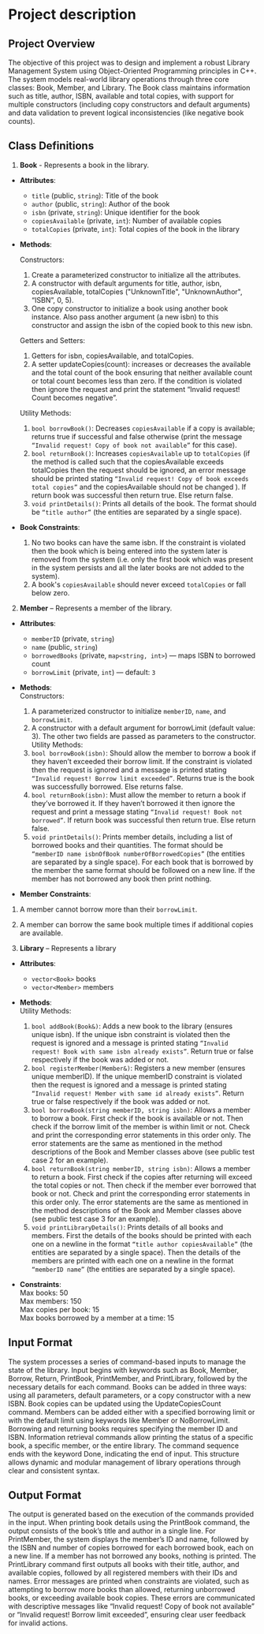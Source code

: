 # Project description

## Project Overview
The objective of this project was to design and implement a robust Library Management System using Object-Oriented Programming principles in C++.
The system models real-world library operations through three core classes: Book, Member, and Library. The Book class maintains information such as title, author, ISBN, available and total copies, with support for multiple constructors (including copy constructors and default arguments) and data validation to prevent logical inconsistencies (like negative book counts).
## Class Definitions
1.   **Book** - Represents a book in the library.
 - **Attributes**:
   - `title` (public, `string`): Title of the book
   - `author` (public, `string`): Author of the book
   - `isbn` (private, `string`): Unique identifier for the book
   - `copiesAvailable` (private, `int`): Number of available copies
   - `totalCopies` (private, `int`): Total copies of the book in the library
- **Methods**:
    
  Constructors:  
  1. Create a parameterized constructor to initialize all the attributes.  
  2. A constructor with default arguments for title, author, isbn, copiesAvailable, totalCopies ("UnknownTitle", "UnknownAuthor", “ISBN”, 0, 5).  
  3. One copy constructor to initialize a book using another book instance. Also pass another argument (a new isbn) to this constructor and assign the isbn of the copied book to this new isbn.
      
  Getters and Setters:  
  1. Getters for isbn, copiesAvailable, and totalCopies.
  2. A setter updateCopies(count): increases or decreases the available and the total count of the book ensuring that neither available count or total count becomes less than zero. If the condition is violated then ignore the request and print the statement “Invalid request! Count becomes negative”.
     
  Utility Methods:  
  1. `bool borrowBook()`: Decreases `copiesAvailable` if a copy is available; returns true if successful and false otherwise (print the message `“Invalid request! Copy of book not available”` for this case).
  2. `bool returnBook()`: Increases `copiesAvailable` up to `totalCopies` (if the method is called such that the copiesAvailable exceeds totalCopies then the request should be ignored, an error message should be printed stating `“Invalid request! Copy of book exceeds total copies”` and the copiesAvailable should not be changed ). If return book was successful then return true. Else return false.
  3. `void printDetails()`: Prints all details of the book. The format should be  `“title author”` (the entities are separated by a single space).
     
- **Book Constraints**:
  1. No two books can have the same isbn. If the constraint is violated then the book which is being entered into the system later is removed from the system (i.e. only the first book which was present in the system persists and all the later books are not added to the system).
  2. A book's `copiesAvailable` should never exceed `totalCopies` or fall below zero.
 
2. **Member** – Represents a member of the library.
 - **Attributes**:  
   - `memberID` (private, `string`)
   - `name` (public, `string`)
   - `borrowedBooks` (private, `map<string, int>`) — maps ISBN to borrowed count
   - `borrowLimit` (private, `int`) — default: `3`
 	
- **Methods**:  
  Constructors:
  1. A parameterized constructor to initialize `memberID`, `name`, and `borrowLimit`.
  2. A constructor with a default argument for borrowLimit (default value: 3). The other two fields are passed as parameters to the constructor.  
  Utility Methods:  
  1. `bool borrowBook(isbn)`: Should allow the member to borrow a book if they haven’t exceeded their borrow limit. If the constraint is violated then the request is ignored and a message is printed stating `“Invalid request! Borrow limit exceeded”`. Returns true is the book was successfully borrowed. Else returns false.
  2. `bool returnBook(isbn)`: Must allow the member to return a book if they’ve borrowed it. If they haven’t borrowed it then ignore the request and print a message stating `“Invalid request! Book not borrowed”`. If return book was successful then return true. Else return false.
  3. `void printDetails()`: Prints member details, including a list of borrowed books and their quantities. The format should be `“memberID name isbnOfBook numberOfBorrowedCopies”` (the entities are separated by a single space). For each book that is borrowed by the member the same format should be followed on a new line. If the member has not borrowed any book then print nothing.
 
- **Member Constraints**:
1. A member cannot borrow more than their `borrowLimit`.
2. A member can borrow the same book multiple times if additional copies are available.
 
4. **Library** – Represents a library
- **Attributes**:  
  - `vector<Book>` books
  - `vector<Member>` members
- **Methods**:  
  Utility Methods:
  1. `bool addBook(Book&)`: Adds a new book to the library (ensures unique isbn). If the unique isbn constraint is violated then the request is ignored and a message is printed stating `“Invalid request! Book with same isbn already exists”`. Return true or false respectively if the book was added or not.
  2. `bool registerMember(Member&)`: Registers a new member (ensures unique memberID). If the unique memberID constraint is violated then the request is ignored and a message is printed stating `“Invalid request! Member with same id already exists”`. Return true or false respectively if the book was added or not.
  3. `bool borrowBook(string memberID, string isbn)`: Allows a member to borrow a book. First check if the book is available or not. Then check if the borrow limit of the member is within limit or not. Check and print the corresponding error statements in this order only. The error statements are the same as mentioned in the method descriptions of the Book and Member classes above (see public test case 2 for an example).
  4. `bool returnBook(string memberID, string isbn)`: Allows a member to return a book. First check if the copies after returning will exceed the total copies or not. Then check if the member ever borrowed that book or not. Check and print the corresponding error statements in this order only. The error statements are the same as mentioned in the method descriptions of the Book and Member classes above (see public test case 3 for an example).
  5. `void printLibraryDetails()`: Prints details of all books and members. First the details of the books should be printed with each one on a newline in the format `“title author copiesAvailable”` (the entities are separated by a single space). Then the details of the members are printed with each one on a newline in the format `“memberID name”` (the entities are separated by a single space).
     
- **Constraints**:  
   Max books: 50  
   Max members: 150  
   Max copies per book: 15  
   Max books borrowed by a member at a time: 15  
 
## Input Format
The system processes a series of command-based inputs to manage the state of the library. Input begins with keywords such as Book, Member, Borrow, Return, PrintBook, PrintMember, and PrintLibrary, followed by the necessary details for each command. Books can be added in three ways: using all parameters, default parameters, or a copy constructor with a new ISBN. Book copies can be updated using the UpdateCopiesCount command. Members can be added either with a specified borrowing limit or with the default limit using keywords like Member or NoBorrowLimit. Borrowing and returning books requires specifying the member ID and ISBN. Information retrieval commands allow printing the status of a specific book, a specific member, or the entire library. The command sequence ends with the keyword Done, indicating the end of input. This structure allows dynamic and modular management of library operations through clear and consistent syntax.

## Output Format
The output is generated based on the execution of the commands provided in the input. When printing book details using the PrintBook command, the output consists of the book’s title and author in a single line. For PrintMember, the system displays the member’s ID and name, followed by the ISBN and number of copies borrowed for each borrowed book, each on a new line. If a member has not borrowed any books, nothing is printed. The PrintLibrary command first outputs all books with their title, author, and available copies, followed by all registered members with their IDs and names. Error messages are printed when constraints are violated, such as attempting to borrow more books than allowed, returning unborrowed books, or exceeding available book copies. These errors are communicated with descriptive messages like “Invalid request! Copy of book not available” or “Invalid request! Borrow limit exceeded”, ensuring clear user feedback for invalid actions.
